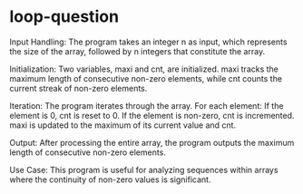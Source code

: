 # loop-question

Input Handling: The program takes an integer n as input, which represents the size of the array, followed by n integers that constitute the array.

Initialization: Two variables, maxi and cnt, are initialized. maxi tracks the maximum length of consecutive non-zero elements, while cnt counts the current streak of non-zero elements.

Iteration: The program iterates through the array. For each element:
            If the element is 0, cnt is reset to 0.
            If the element is non-zero, cnt is incremented.
            maxi is updated to the maximum of its current value and cnt.

Output: After processing the entire array, the program outputs the maximum length of consecutive non-zero elements.

Use Case: This program is useful for analyzing sequences within arrays where the continuity of non-zero values is significant.
